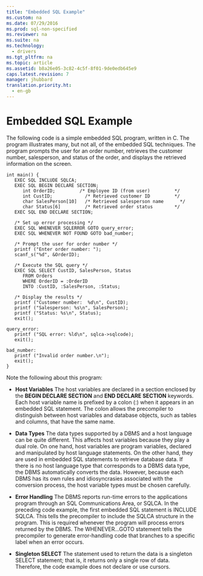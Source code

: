 ```yaml
---
title: "Embedded SQL Example"
ms.custom: na
ms.date: 07/29/2016
ms.prod: sql-non-specified
ms.reviewer: na
ms.suite: na
ms.technology: 
  - drivers
ms.tgt_pltfrm: na
ms.topic: article
ms.assetid: b8a26e05-3c82-4c5f-8f01-9de0edb645e9
caps.latest.revision: 7
manager: jhubbard
translation.priority.ht: 
  - en-gb
---
```

# Embedded SQL Example
The following code is a simple embedded SQL program, written in C. The program illustrates many, but not all, of the embedded SQL techniques. The program prompts the user for an order number, retrieves the customer number, salesperson, and status of the order, and displays the retrieved information on the screen.  
  
```  
int main() {  
   EXEC SQL INCLUDE SQLCA;  
   EXEC SQL BEGIN DECLARE SECTION;  
      int OrderID;         /* Employee ID (from user)         */  
      int CustID;            /* Retrieved customer ID         */  
      char SalesPerson[10]   /* Retrieved salesperson name      */  
      char Status[6]         /* Retrieved order status        */  
   EXEC SQL END DECLARE SECTION;  
  
   /* Set up error processing */  
   EXEC SQL WHENEVER SQLERROR GOTO query_error;  
   EXEC SQL WHENEVER NOT FOUND GOTO bad_number;  
  
   /* Prompt the user for order number */  
   printf ("Enter order number: ");  
   scanf_s("%d", &OrderID);  
  
   /* Execute the SQL query */  
   EXEC SQL SELECT CustID, SalesPerson, Status  
      FROM Orders  
      WHERE OrderID = :OrderID  
      INTO :CustID, :SalesPerson, :Status;  
  
   /* Display the results */  
   printf ("Customer number:  %d\n", CustID);  
   printf ("Salesperson: %s\n", SalesPerson);  
   printf ("Status: %s\n", Status);  
   exit();  
  
query_error:  
   printf ("SQL error: %ld\n", sqlca->sqlcode);  
   exit();  
  
bad_number:  
   printf ("Invalid order number.\n");  
   exit();  
}  
```  
  
 Note the following about this program:  
  
-   **Host Variables** The host variables are declared in a section enclosed by the **BEGIN DECLARE SECTION** and **END DECLARE SECTION** keywords. Each host variable name is prefixed by a colon (:) when it appears in an embedded SQL statement. The colon allows the precompiler to distinguish between host variables and database objects, such as tables and columns, that have the same name.  
  
-   **Data Types** The data types supported by a DBMS and a host language can be quite different. This affects host variables because they play a dual role. On one hand, host variables are program variables, declared and manipulated by host language statements. On the other hand, they are used in embedded SQL statements to retrieve database data. If there is no host language type that corresponds to a DBMS data type, the DBMS automatically converts the data. However, because each DBMS has its own rules and idiosyncrasies associated with the conversion process, the host variable types must be chosen carefully.  
  
-   **Error Handling** The DBMS reports run-time errors to the applications program through an SQL Communications Area, or SQLCA. In the preceding code example, the first embedded SQL statement is INCLUDE SQLCA. This tells the precompiler to include the SQLCA structure in the program. This is required whenever the program will process errors returned by the DBMS. The WHENEVER...GOTO statement tells the precompiler to generate error-handling code that branches to a specific label when an error occurs.  
  
-   **Singleton SELECT** The statement used to return the data is a singleton SELECT statement; that is, it returns only a single row of data. Therefore, the code example does not declare or use cursors.